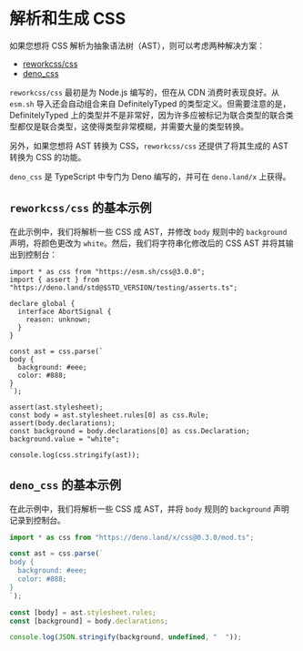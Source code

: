# 解析和生成 CSS

如果您想将 CSS 解析为抽象语法树（AST），则可以考虑两种解决方案：

- [reworkcss/css](https://github.com/reworkcss/css)
- [deno_css](https://deno.land/x/css)

`reworkcss/css` 最初是为 Node.js 编写的，但在从 CDN 消费时表现良好。从 `esm.sh`
导入还会自动组合来自 DefinitelyTyped 的类型定义。但需要注意的是，DefinitelyTyped
上的类型并不是非常好，因为许多应被标记为联合类型的联合类型都仅是联合类型，这使得类型非常模糊，并需要大量的类型转换。

另外，如果您想将 AST 转换为 CSS，`reworkcss/css` 还提供了将其生成的 AST 转换为
CSS 的功能。

`deno_css` 是 TypeScript 中专门为 Deno 编写的，并可在 `deno.land/x` 上获得。

## `reworkcss/css` 的基本示例

在此示例中，我们将解析一些 CSS 成 AST，并修改 `body` 规则中的 `background`
声明，将颜色更改为 `white`。然后，我们将字符串化修改后的 CSS AST
并将其输出到控制台：

```ts, ignore
import * as css from "https://esm.sh/css@3.0.0";
import { assert } from "https://deno.land/std@$STD_VERSION/testing/asserts.ts";

declare global {
  interface AbortSignal {
    reason: unknown;
  }
}

const ast = css.parse(`
body {
  background: #eee;
  color: #888;
}
`); 

assert(ast.stylesheet);
const body = ast.stylesheet.rules[0] as css.Rule;
assert(body.declarations);
const background = body.declarations[0] as css.Declaration;
background.value = "white";

console.log(css.stringify(ast));
```

## `deno_css` 的基本示例

在此示例中，我们将解析一些 CSS 成 AST，并将 `body` 规则的 `background`
声明记录到控制台。

```ts
import * as css from "https://deno.land/x/css@0.3.0/mod.ts";

const ast = css.parse(`
body {
  background: #eee;
  color: #888;
}
`);

const [body] = ast.stylesheet.rules;
const [background] = body.declarations;

console.log(JSON.stringify(background, undefined, "  "));
```
